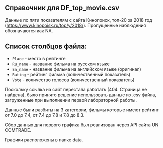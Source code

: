 ## Справочник для **DF_top_movie.csv**

Данные по пяти показателям с сайта Кинопоиск, топ-20 за 2018 год (https://www.kinopoisk.ru/top/y/2018/). Пропущенные наблюдения обозначаются как NA. 

## Список столбцов файла:
* ```Place``` - место в рейтинге
* ```Ru_name``` - название фильма на русском языке
* ```En_name``` - название фильма на английском языке (оригинал)
* ```Rating``` - рейтинг фильма (количественный показатель)
* ```Vote``` - количество голосов (количественный показатель)

Поскольку ссылка на сайт перестала работать (404. Страница не найдена), было принято решение использовать данные из .csv файла, загруженные при выполнении первой лабораторной работы.

Данные были разбиты на 3 категории, фильмы которые имеют рейтинг от 7.0 до 7.4, от 7.4 до 7.8 и 7.8 до 8.3.

Сбор данных для первого графика был реализован через API сайта UN COMTRADE.

Графики расположены в папке data.
